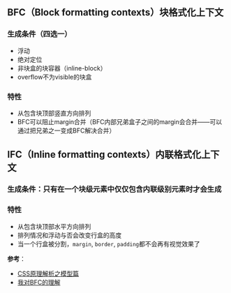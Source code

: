 ## BFC（Block formatting contexts）块格式化上下文
### 生成条件（四选一）
- 浮动
- 绝对定位
- 非块盒的块容器（inline-block）
- overflow不为visible的块盒

### 特性
- 从包含块顶部竖直方向排列
- BFC可以阻止margin合并（BFC内部兄弟盒子之间的margin会合并——可以通过把兄弟之一变成BFC解决合并）

## IFC（Inline formatting contexts）内联格式化上下文
### 生成条件：只有在一个块级元素中仅仅包含内联级别元素时才会生成
### 特性
- 从包含块顶部水平方向排列
- 排列情况和浮动与否会改变行盒的高度
- 当一个行盒被分割，`margin`, `border`, `padding`都不会再有视觉效果了

**参考**：
- [CSS原理解析之模型篇](https://juejin.im/post/59dca82051882578db27b1d6)
- [我对BFC的理解](http://www.cnblogs.com/dojo-lzz/p/3999013.html)
